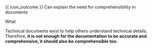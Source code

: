 <span id="prereqs"></span>

<span id="outcomes">{{ icon_outcome }} Can explain the need for comprehensibility in documents</span>

<span id="title">What</span>

<div id="body">

Technical documents exist to help others understand technical details. Therefore, **it is not enough for the documentation to be accurate and comprehensive, it should also be comprehensible too**. 

</div>

<div id="extras">
</div>